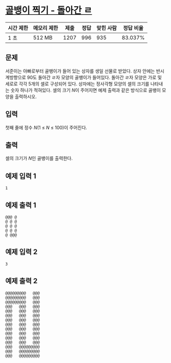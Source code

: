 # [골뱅이 찍기 - 돌아간 ㄹ](https://www.acmicpc.net/problem/23805)

| 시간 제한 | 메모리 제한 | 제출 | 정답 | 맞힌 사람 | 정답 비율 |
| --- | --- | --- | --- | --- | --- |
| 1 초 | 512 MB | 1207 | 996 | 935 | 83.037% |

## 문제

서준이는 아빠로부터 골뱅이가 들어 있는 상자를 생일 선물로 받았다. 상자 안에는 반시계방향으로 90도 돌아간 ㄹ자 모양의 골뱅이가 들어있다. 돌아간 ㄹ자 모양은 가로 및 세로로 각각 5개의 셀로 구성되어 있다. 상자에는 정사각형 모양의 셀의 크기를 나타내는 숫자 하나가 적혀있다. 셀의 크기 *N*이 주어지면 예제 출력과 같은 방식으로 골뱅이 모양을 출력하시오.

## 입력

첫째 줄에 정수 *N*(1 ≤ *N* ≤ 100)이 주어진다.

## 출력

셀의 크기가 *N*인 골뱅이를 출력한다.

## 예제 입력 1

```
1

```

## 예제 출력 1

```
@@@ @
@ @ @
@ @ @
@ @ @
@ @@@

```

## 예제 입력 2

```
3

```

## 예제 출력 2

```
@@@@@@@@@   @@@
@@@@@@@@@   @@@
@@@@@@@@@   @@@
@@@   @@@   @@@
@@@   @@@   @@@
@@@   @@@   @@@
@@@   @@@   @@@
@@@   @@@   @@@
@@@   @@@   @@@
@@@   @@@   @@@
@@@   @@@   @@@
@@@   @@@   @@@
@@@   @@@@@@@@@
@@@   @@@@@@@@@
@@@   @@@@@@@@@
```
